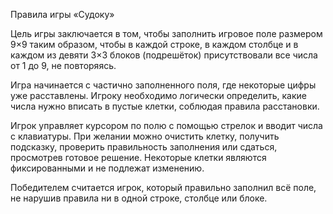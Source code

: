 Правила игры «Судоку»

Цель игры заключается в том, чтобы заполнить игровое поле размером 9×9 таким образом, чтобы в каждой строке, в каждом столбце и в каждом из девяти 3×3 блоков (подрешёток) присутствовали все числа от 1 до 9, не повторяясь.

Игра начинается с частично заполненного поля, где некоторые цифры уже расставлены. Игроку необходимо логически определить, какие числа нужно вписать в пустые клетки, соблюдая правила расстановки.

Игрок управляет курсором по полю с помощью стрелок и вводит числа с клавиатуры. При желании можно очистить клетку, получить подсказку, проверить правильность заполнения или сдаться, просмотрев готовое решение. Некоторые клетки являются фиксированными и не подлежат изменению.

Победителем считается игрок, который правильно заполнил всё поле, не нарушив правила ни в одной строке, столбце или блоке.
